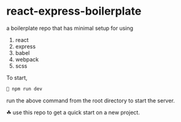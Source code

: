 # react-express-boilerplate

a boilerplate repo that has minimal setup for using
1. react
2. express
3. babel
4. webpack
5. scss

To start,
```bash
🚀 npm run dev
```
run the above command from the root directory to start the server.

☘ use this repo to get a quick start on a new project.